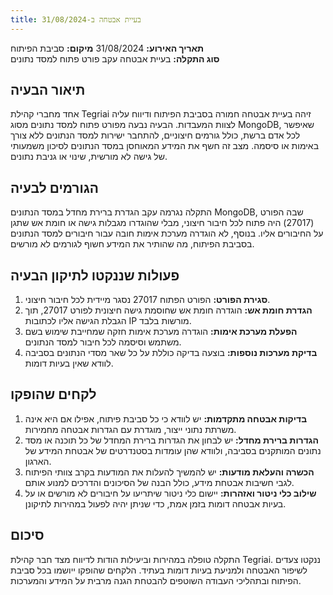 ```yaml
---
title: בעיית אבטחה ב-31/08/2024
---
```


**תאריך האירוע:** 31/08/2024
**מיקום:** סביבת הפיתוח  
**סוג התקלה:** בעיית אבטחה עקב פורט פתוח למסד נתונים

## תיאור הבעיה

אחד מחברי קהילת Tegriai זיהה בעיית אבטחה חמורה בסביבת הפיתוח ודיווח עליה לצוות המעבדות. הבעיה נבעה מפורט פתוח למסד נתונים מסוג MongoDB, שאיפשר לכל אדם ברשת, כולל גורמים חיצוניים, להתחבר ישירות למסד הנתונים ללא צורך באימות או סיסמה. מצב זה חשף את המידע המאוחסן במסד הנתונים לסיכון משמעותי של גישה לא מורשית, שינוי או גניבת נתונים.

## הגורמים לבעיה

התקלה נגרמה עקב הגדרת ברירת מחדל במסד הנתונים MongoDB, שבה הפורט (27017) היה פתוח לכל חיבור חיצוני, מבלי שהוגדרו מגבלות גישה או חומת אש שתגן על החיבורים אליו. בנוסף, לא הוגדרה מערכת אימות חובה עבור חיבורים למסד הנתונים בסביבת הפיתוח, מה שהותיר את המידע חשוף לגורמים לא מורשים.

## פעולות שננקטו לתיקון הבעיה

1. **סגירת הפורט:** הפורט הפתוח 27017 נסגר מיידית לכל חיבור חיצוני.
2. **הגדרת חומת אש:** הוגדרה חומת אש שחוסמת גישה חיצונית לפורט 27017, תוך הגבלת הגישה אליו לכתובות IP מורשות בלבד.
3. **הפעלת מערכת אימות:** הוגדרה מערכת אימות חזקה שמחייבת שימוש בשם משתמש וסיסמה לכל חיבור למסד הנתונים.
4. **בדיקת מערכות נוספות:** בוצעה בדיקה כוללת על כל שאר מסדי הנתונים בסביבה לוודא שאין בעיות דומות.

## לקחים שהופקו

1. **בדיקות אבטחה מתקדמות:** יש לוודא כי כל סביבת פיתוח, אפילו אם היא אינה משרתת נתוני ייצור, מוגדרת עם הגדרות אבטחה מחמירות.
2. **הגדרות ברירת מחדל:** יש לבחון את הגדרות ברירת המחדל של כל תוכנה או מסד נתונים המותקנים בסביבה, ולוודא שהן עומדות בסטנדרטים של אבטחת המידע של הארגון.
3. **הכשרה והעלאת מודעות:** יש להמשיך להעלות את המודעות בקרב צוותי הפיתוח לגבי חשיבות אבטחת מידע, כולל הבנה של הסיכונים והדרכים למנוע אותם.
4. **שילוב כלי ניטור ואזהרות:** יישום כלי ניטור שיתריעו על חיבורים לא מורשים או על בעיות אבטחה דומות בזמן אמת, כדי שניתן יהיה לפעול במהירות לתיקונן.

## סיכום

התקלה טופלה במהירות וביעילות הודות לדיווח מצד חבר קהילת Tegriai. ננקטו צעדים לשיפור האבטחה ולמניעת בעיות דומות בעתיד. הלקחים שהופקו ייושמו בכל סביבת הפיתוח ובתהליכי העבודה השוטפים להבטחת הגנה מרבית על המידע והמערכות.